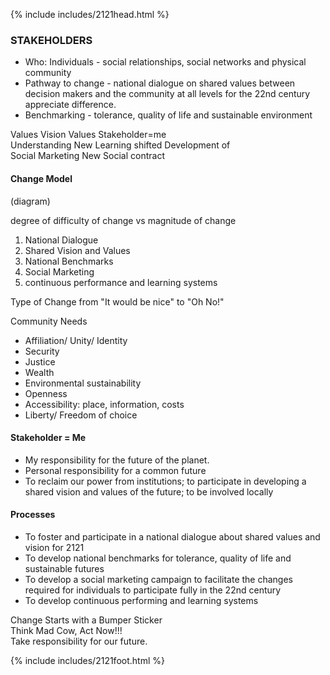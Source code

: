 {% include includes/2121head.html %}<!--  Add content here   Add content here   Add content here --><!--  Add content here   Add content here   Add content here --><h3>STAKEHOLDERS</h3><ul>	<li>Who: Individuals - social relationships, social networks and physical community</li>	<li>Pathway to change - national dialogue on shared values between decision makers and the community at all levels for the 22nd century appreciate difference.</li>	<li>Benchmarking - tolerance, quality of life and sustainable environment</li></ul><p>Values          Vision             Values       Stakeholder=me<br>Understanding   New Learning       shifted      Development of<br>                Social Marketing                New Social contract</p><h4>Change Model</h4><p align="left">(diagram)<p align="left">degree of difficulty of change vs magnitude of change</p><ol>	<li>National Dialogue</li>	<li>Shared Vision and Values</li>	<li>National Benchmarks</li>	<li>Social Marketing</li>	<li>continuous performance and learning systems</li></ol><p align="left">Type of Change from "It would be nice" to "Oh No!"</p>Community Needs<ul>	<li>Affiliation/ Unity/ Identity</li>	<li>Security</li>	<li>Justice</li>	<li>Wealth</li>	<li>Environmental sustainability</li>	<li>Openness</li>	<li>Accessibility: place, information, costs</li>	<li>Liberty/ Freedom of choice</li></ul><h4>Stakeholder = Me</h4><ul>	<li>My responsibility for the future of the planet.</li>	<li>Personal responsibility for a common future</li>	<li>To reclaim our power from institutions; to participate in developing a shared vision and values of the future; to be involved locally</li></ul><h4>Processes</h4><ul>	<li>To foster and participate in a national dialogue about shared values and vision for 2121</li>	<li>To develop national benchmarks for tolerance, quality of life and sustainable futures</li>	<li>To develop a social marketing campaign to facilitate the changes required for individuals to participate fully in the 22nd century</li>	<li>To develop continuous performing and learning systems</li></ul><p align="left">Change Starts with a Bumper Sticker<br />Think Mad Cow, Act Now!!!<br />Take responsibility for our future.</p>{% include includes/2121foot.html %}